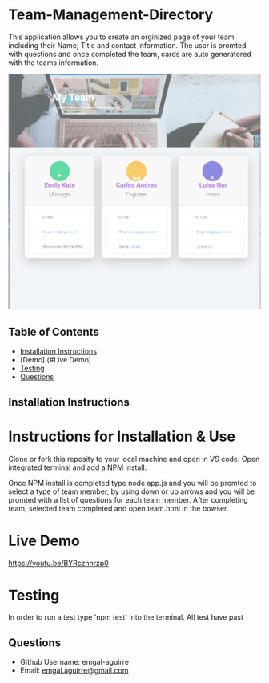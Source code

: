 # Team-Management-Directory 
This application allows you to create an orginized page of your team including their Name, Title and contact information. 
The user is promted with questions and once completed the team, cards are auto generatored with the teams information.

![ ](Assets/screenshot.png)

 
 ## Table of Contents 
 * [Installation Instructions](#Installation-Instructions)  
 * [Demo] (#Live Demo)
 * [Testing](#Testing) 
  * [Questions](#Questions) 
 
 
 
 ## Installation Instructions 
# Instructions for Installation & Use
Clone or fork this reposity to your local machine and open in VS code.
Open integrated terminal and add a NPM install. 

Once NPM install is completed type node app.js and you will be promted to select a type of team member, by using down or up arrows and you will be promted with  a list of questions for each team member. After completing team, selected team completed and open team.html in the bowser. 

# Live Demo
https://youtu.be/BYRczhnrzp0

# Testing 
In order to run a test type 'npm test' into the terminal.
All test have past

 ## Questions  
 * Github Username: emgal-aguirre 
 * Email: emgal.aguirre@gmail.com 
 

